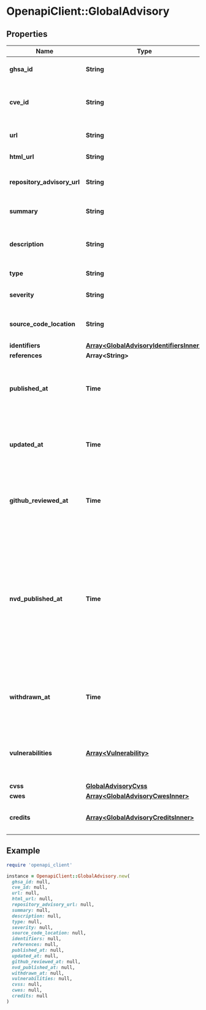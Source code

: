 # OpenapiClient::GlobalAdvisory

## Properties

| Name | Type | Description | Notes |
| ---- | ---- | ----------- | ----- |
| **ghsa_id** | **String** | The GitHub Security Advisory ID. | [readonly] |
| **cve_id** | **String** | The Common Vulnerabilities and Exposures (CVE) ID. | [readonly] |
| **url** | **String** | The API URL for the advisory. | [readonly] |
| **html_url** | **String** | The URL for the advisory. | [readonly] |
| **repository_advisory_url** | **String** | The API URL for the repository advisory. | [readonly] |
| **summary** | **String** | A short summary of the advisory. |  |
| **description** | **String** | A detailed description of what the advisory entails. |  |
| **type** | **String** | The type of advisory. | [readonly] |
| **severity** | **String** | The severity of the advisory. |  |
| **source_code_location** | **String** | The URL of the advisory&#39;s source code. |  |
| **identifiers** | [**Array&lt;GlobalAdvisoryIdentifiersInner&gt;**](GlobalAdvisoryIdentifiersInner.md) |  | [readonly] |
| **references** | **Array&lt;String&gt;** |  |  |
| **published_at** | **Time** | The date and time of when the advisory was published, in ISO 8601 format. | [readonly] |
| **updated_at** | **Time** | The date and time of when the advisory was last updated, in ISO 8601 format. | [readonly] |
| **github_reviewed_at** | **Time** | The date and time of when the advisory was reviewed by GitHub, in ISO 8601 format. | [readonly] |
| **nvd_published_at** | **Time** | The date and time when the advisory was published in the National Vulnerability Database, in ISO 8601 format. This field is only populated when the advisory is imported from the National Vulnerability Database. | [readonly] |
| **withdrawn_at** | **Time** | The date and time of when the advisory was withdrawn, in ISO 8601 format. | [readonly] |
| **vulnerabilities** | [**Array&lt;Vulnerability&gt;**](Vulnerability.md) | The products and respective version ranges affected by the advisory. |  |
| **cvss** | [**GlobalAdvisoryCvss**](GlobalAdvisoryCvss.md) |  |  |
| **cwes** | [**Array&lt;GlobalAdvisoryCwesInner&gt;**](GlobalAdvisoryCwesInner.md) |  |  |
| **credits** | [**Array&lt;GlobalAdvisoryCreditsInner&gt;**](GlobalAdvisoryCreditsInner.md) | The users who contributed to the advisory. | [readonly] |

## Example

```ruby
require 'openapi_client'

instance = OpenapiClient::GlobalAdvisory.new(
  ghsa_id: null,
  cve_id: null,
  url: null,
  html_url: null,
  repository_advisory_url: null,
  summary: null,
  description: null,
  type: null,
  severity: null,
  source_code_location: null,
  identifiers: null,
  references: null,
  published_at: null,
  updated_at: null,
  github_reviewed_at: null,
  nvd_published_at: null,
  withdrawn_at: null,
  vulnerabilities: null,
  cvss: null,
  cwes: null,
  credits: null
)
```

